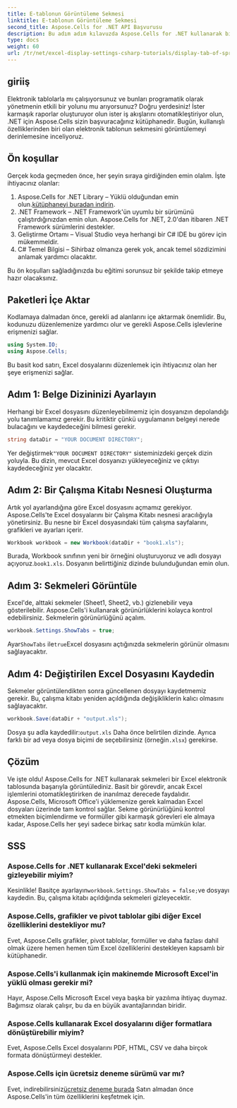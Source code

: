 ```yaml
---
title: E-tablonun Görüntüleme Sekmesi
linktitle: E-tablonun Görüntüleme Sekmesi
second_title: Aspose.Cells for .NET API Başvurusu
description: Bu adım adım kılavuzda Aspose.Cells for .NET kullanarak bir elektronik tablonun sekmesinin nasıl görüntüleneceğini öğrenin. C# ile Excel otomasyonunda kolaylıkla ustalaşın.
type: docs
weight: 60
url: /tr/net/excel-display-settings-csharp-tutorials/display-tab-of-spreadsheet/
---
```

## giriiş

Elektronik tablolarla mı çalışıyorsunuz ve bunları programatik olarak yönetmenin etkili bir yolunu mu arıyorsunuz? Doğru yerdesiniz! İster karmaşık raporlar oluşturuyor olun ister iş akışlarını otomatikleştiriyor olun, .NET için Aspose.Cells sizin başvuracağınız kütüphanedir. Bugün, kullanışlı özelliklerinden biri olan elektronik tablonun sekmesini görüntülemeyi derinlemesine inceliyoruz.

## Ön koşullar

Gerçek koda geçmeden önce, her şeyin sıraya girdiğinden emin olalım. İşte ihtiyacınız olanlar:

1. Aspose.Cells for .NET Library – Yüklü olduğundan emin olun.[kütüphaneyi buradan indirin](https://releases.aspose.com/cells/net/).
2. .NET Framework – .NET Framework'ün uyumlu bir sürümünü çalıştırdığınızdan emin olun. Aspose.Cells for .NET, 2.0'dan itibaren .NET Framework sürümlerini destekler.
3. Geliştirme Ortamı – Visual Studio veya herhangi bir C# IDE bu görev için mükemmeldir.
4. C# Temel Bilgisi – Sihirbaz olmanıza gerek yok, ancak temel sözdizimini anlamak yardımcı olacaktır.

Bu ön koşulları sağladığınızda bu eğitimi sorunsuz bir şekilde takip etmeye hazır olacaksınız.

## Paketleri İçe Aktar

Kodlamaya dalmadan önce, gerekli ad alanlarını içe aktarmak önemlidir. Bu, kodunuzu düzenlemenize yardımcı olur ve gerekli Aspose.Cells işlevlerine erişmenizi sağlar.

```csharp
using System.IO;
using Aspose.Cells;
```

Bu basit kod satırı, Excel dosyalarını düzenlemek için ihtiyacınız olan her şeye erişmenizi sağlar.

## Adım 1: Belge Dizininizi Ayarlayın

Herhangi bir Excel dosyasını düzenleyebilmemiz için dosyanızın depolandığı yolu tanımlamamız gerekir. Bu kritiktir çünkü uygulamanın belgeyi nerede bulacağını ve kaydedeceğini bilmesi gerekir.

```csharp
string dataDir = "YOUR DOCUMENT DIRECTORY";
```

 Yer değiştirmek`"YOUR DOCUMENT DIRECTORY"` sisteminizdeki gerçek dizin yoluyla. Bu dizin, mevcut Excel dosyanızı yükleyeceğiniz ve çıktıyı kaydedeceğiniz yer olacaktır.

## Adım 2: Bir Çalışma Kitabı Nesnesi Oluşturma

Artık yol ayarlandığına göre Excel dosyasını açmamız gerekiyor. Aspose.Cells'te Excel dosyalarını bir Çalışma Kitabı nesnesi aracılığıyla yönetirsiniz. Bu nesne bir Excel dosyasındaki tüm çalışma sayfalarını, grafikleri ve ayarları içerir.

```csharp
Workbook workbook = new Workbook(dataDir + "book1.xls");
```

 Burada, Workbook sınıfının yeni bir örneğini oluşturuyoruz ve adlı dosyayı açıyoruz.`book1.xls`. Dosyanın belirttiğiniz dizinde bulunduğundan emin olun.

## Adım 3: Sekmeleri Görüntüle

Excel'de, alttaki sekmeler (Sheet1, Sheet2, vb.) gizlenebilir veya gösterilebilir. Aspose.Cells'i kullanarak görünürlüklerini kolayca kontrol edebilirsiniz. Sekmelerin görünürlüğünü açalım.

```csharp
workbook.Settings.ShowTabs = true;
```

 Ayar`ShowTabs` ile`true`Excel dosyasını açtığınızda sekmelerin görünür olmasını sağlayacaktır.

## Adım 4: Değiştirilen Excel Dosyasını Kaydedin

Sekmeler görüntülendikten sonra güncellenen dosyayı kaydetmemiz gerekir. Bu, çalışma kitabı yeniden açıldığında değişikliklerin kalıcı olmasını sağlayacaktır.

```csharp
workbook.Save(dataDir + "output.xls");
```

 Dosya şu adla kaydedilir:`output.xls` Daha önce belirtilen dizinde. Ayrıca farklı bir ad veya dosya biçimi de seçebilirsiniz (örneğin`.xlsx`) gerekirse.

## Çözüm

Ve işte oldu! Aspose.Cells for .NET kullanarak sekmeleri bir Excel elektronik tablosunda başarıyla görüntülediniz. Basit bir görevdir, ancak Excel işlemlerini otomatikleştirirken de inanılmaz derecede faydalıdır. Aspose.Cells, Microsoft Office'i yüklemenize gerek kalmadan Excel dosyaları üzerinde tam kontrol sağlar. Sekme görünürlüğünü kontrol etmekten biçimlendirme ve formüller gibi karmaşık görevleri ele almaya kadar, Aspose.Cells her şeyi sadece birkaç satır kodla mümkün kılar.

## SSS

### Aspose.Cells for .NET kullanarak Excel'deki sekmeleri gizleyebilir miyim?
 Kesinlikle! Basitçe ayarlayın`workbook.Settings.ShowTabs = false;`ve dosyayı kaydedin. Bu, çalışma kitabı açıldığında sekmeleri gizleyecektir.

### Aspose.Cells, grafikler ve pivot tablolar gibi diğer Excel özelliklerini destekliyor mu?
Evet, Aspose.Cells grafikler, pivot tablolar, formüller ve daha fazlası dahil olmak üzere hemen hemen tüm Excel özelliklerini destekleyen kapsamlı bir kütüphanedir.

### Aspose.Cells'i kullanmak için makinemde Microsoft Excel'in yüklü olması gerekir mi?
Hayır, Aspose.Cells Microsoft Excel veya başka bir yazılıma ihtiyaç duymaz. Bağımsız olarak çalışır, bu da en büyük avantajlarından biridir.

### Aspose.Cells kullanarak Excel dosyalarını diğer formatlara dönüştürebilir miyim?
Evet, Aspose.Cells Excel dosyalarını PDF, HTML, CSV ve daha birçok formata dönüştürmeyi destekler.

### Aspose.Cells için ücretsiz deneme sürümü var mı?
 Evet, indirebilirsiniz[ücretsiz deneme burada](https://releases.aspose.com/) Satın almadan önce Aspose.Cells'in tüm özelliklerini keşfetmek için.